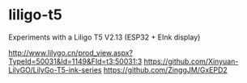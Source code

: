 # liligo-t5
Experiments with a Liligo T5 V2.13 (ESP32 + EInk display)

http://www.lilygo.cn/prod_view.aspx?TypeId=50031&Id=1149&FId=t3:50031:3
https://github.com/Xinyuan-LilyGO/LilyGo-T5-ink-series
https://github.com/ZinggJM/GxEPD2

